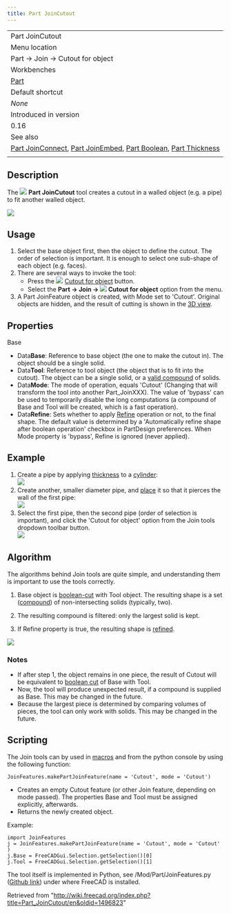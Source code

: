 ```yaml
---
title: Part JoinCutout
---
```


|                                                                                                                                                                                                                |
| -------------------------------------------------------------------------------------------------------------------------------------------------------------------------------------------------------------- |
| Part JoinCutout                                                                                                                                                                                                |
| Menu location                                                                                                                                                                                                  |
| Part → Join → Cutout for object                                                                                                                                                                                |
| Workbenches                                                                                                                                                                                                    |
| [Part](/Part_Workbench "Part Workbench")                                                                                                                                                                       |
| Default shortcut                                                                                                                                                                                               |
| _None_                                                                                                                                                                                                         |
| Introduced in version                                                                                                                                                                                          |
| 0.16                                                                                                                                                                                                           |
| See also                                                                                                                                                                                                       |
| [Part JoinConnect](/Part_JoinConnect "Part JoinConnect"), [Part JoinEmbed](/Part_JoinEmbed "Part JoinEmbed"), [Part Boolean](/Part_Boolean "Part Boolean"), [Part Thickness](/Part_Thickness "Part Thickness") |
|                                                                                                                                                                                                                |

## Description

The ![](/src/assets/images/Part_JoinCutout.svg) **Part JoinCutout** tool creates a cutout in a walled object (e.g. a pipe) to fit another walled object.

![](/src/assets/images/JoinFeatures_Cutout.png)

## Usage

1. Select the base object first, then the object to define the cutout. The order of selection is important. It is enough to select one sub-shape of each object (e.g. faces).
2. There are several ways to invoke the tool:
   - Press the ![](/src/assets/images/Part_JoinCutout.svg) [Cutout for object](/Part_JoinCutout "Part JoinCutout") button.
   - Select the **Part → Join → ![](/src/assets/images/Part_JoinCutout.svg) Cutout for object** option from the menu.
3. A Part JoinFeature object is created, with Mode set to 'Cutout'. Original objects are hidden, and the result of cutting is shown in the [3D view](/3D_view "3D view").

## Properties

Base

- Data**Base**: Reference to base object (the one to make the cutout in). The object should be a single solid.
- Data**Tool**: Reference to tool object (the object that is to fit into the cutout). The object can be a single solid, or a [valid compound](/Part_Compound "Part Compound") of solids.
- Data**Mode**: The mode of operation, equals 'Cutout' (Changing that will transform the tool into another Part_JoinXXX). The value of 'bypass' can be used to temporarily disable the long computations (a compound of Base and Tool will be created, which is a fast operation).
- Data**Refine**: Sets whether to apply [Refine](/Part_RefineShape "Part RefineShape") operation or not, to the final shape. The default value is determined by a 'Automatically refine shape after boolean operation' checkbox in PartDesign preferences. When Mode property is 'bypass', Refine is ignored (never applied).

## Example

1. Create a pipe by applying [thickness](/Part_Thickness "Part Thickness") to a [cylinder](/Part_Cylinder "Part Cylinder"):  
   ![](/src/assets/images/JoinFeatures_Example_step1.png)
2. Create another, smaller diameter pipe, and [place](/Placement "Placement") it so that it pierces the wall of the first pipe:  
   ![](/src/assets/images/JoinFeatures_Example_step2.png)
3. Select the first pipe, then the second pipe (order of selection is important), and click the 'Cutout for object' option from the Join tools dropdown toolbar button.  
   ![](/src/assets/images/JoinFeatures_Example_step3_Cutout.png)

## Algorithm

The algorithms behind Join tools are quite simple, and understanding them is important to use the tools correctly.

1. Base object is [boolean-cut](/Part_Cut "Part Cut") with Tool object. The resulting shape is a set ([compound](/Part_Compound "Part Compound")) of non-intersecting solids (typically, two).

2. The resulting compound is filtered: only the largest solid is kept.

3. If Refine property is true, the resulting shape is [refined](/Part_RefineShape "Part RefineShape").

![](/src/assets/images/JoinFeatures-Algo-Cutout.png)

### Notes

- If after step 1, the object remains in one piece, the result of Cutout will be equivalent to [boolean cut](/Part_Cut "Part Cut") of Base with Tool.
- Now, the tool will produce unexpected result, if a compound is supplied as Base. This may be changed in the future.
- Because the largest piece is determined by comparing volumes of pieces, the tool can only work with solids. This may be changed in the future.

## Scripting

The Join tools can by used in [macros](/Macros "Macros") and from the python console by using the following function:

```
JoinFeatures.makePartJoinFeature(name = 'Cutout', mode = 'Cutout')

```

- Creates an empty Cutout feature (or other Join feature, depending on mode passed). The properties Base and Tool must be assigned explicitly, afterwards.
- Returns the newly created object.

Example:

```
import JoinFeatures
j = JoinFeatures.makePartJoinFeature(name = 'Cutout', mode = 'Cutout' )
j.Base = FreeCADGui.Selection.getSelection()[0]
j.Tool = FreeCADGui.Selection.getSelection()[1]

```

The tool itself is implemented in Python, see /Mod/Part/JoinFeatures.py ([Github link](https://github.com/FreeCAD/FreeCAD/blob/master/src/Mod/Part/JoinFeatures.py)) under where FreeCAD is installed.

Retrieved from "<http://wiki.freecad.org/index.php?title=Part_JoinCutout/en&oldid=1496823>"
